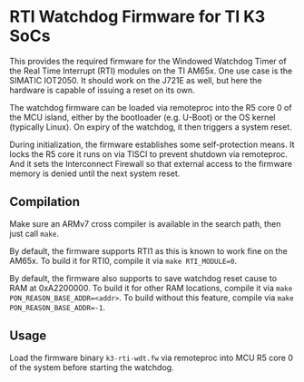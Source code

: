 RTI Watchdog Firmware for TI K3 SoCs
====================================

This provides the required firmware for the Windowed Watchdog Timer of the
Real Time Interrupt (RTI) modules on the TI AM65x. One use case is the SIMATIC
IOT2050. It should work on the J721E as well, but here the hardware is capable
of issuing a reset on its own.

The watchdog firmware can be loaded via remoteproc into the R5 core 0 of the
MCU island, either by the bootloader (e.g. U-Boot) or the OS kernel (typically
Linux). On expiry of the watchdog, it then triggers a system reset.

During initialization, the firmware establishes some self-protection means. It
locks the R5 core it runs on via TISCI to prevent shutdown via remoteproc. And
it sets the Interconnect Firewall so that external access to the firmware
memory is denied until the next system reset.


Compilation
-----------

Make sure an ARMv7 cross compiler is available in the search path, then just
call `make`.

By default, the firmware supports RTI1 as this is known to work fine on the
AM65x. To build it for RTI0, compile it via `make RTI_MODULE=0`.

By default, the firmware also supports to save watchdog reset cause to RAM at
0xA2200000. To build it for other RAM locations, compile it via
`make PON_REASON_BASE_ADDR=<addr>`. To build without this feature, compile via
`make PON_REASON_BASE_ADDR=-1`.


Usage
-----

Load the firmware binary `k3-rti-wdt.fw` via remoteproc into MCU R5 core 0 of
the system before starting the watchdog.
